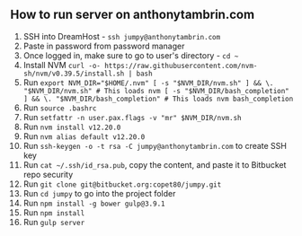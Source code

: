 ## How to run server on anthonytambrin.com

1. SSH into DreamHost - `ssh jumpy@anthonytambrin.com`
2. Paste in password from password manager
3. Once logged in, make sure to go to user's directory - `cd ~` 
4. Install NVM `curl -o- https://raw.githubusercontent.com/nvm-sh/nvm/v0.39.5/install.sh | bash`
5. Run ```export NVM_DIR="$HOME/.nvm"
[ -s "$NVM_DIR/nvm.sh" ] && \. "$NVM_DIR/nvm.sh" # This loads nvm
[ -s "$NVM_DIR/bash_completion" ] && \. "$NVM_DIR/bash_completion" # This loads nvm bash_completion```
6. Run `source .bashrc`
7. Run `setfattr -n user.pax.flags -v "mr" $NVM_DIR/nvm.sh`
8. Run `nvm install v12.20.0`
9. Run `nvm alias default v12.20.0`
10. Run `ssh-keygen -o -t rsa -C jumpy@anthonytambrin.com` to create SSH key
11. Run `cat ~/.ssh/id_rsa.pub`, copy the content, and paste it to Bitbucket repo security
12. Run `git clone git@bitbucket.org:copet80/jumpy.git`
13. Run `cd jumpy` to go into the project folder
14. Run `npm install -g bower gulp@3.9.1`
15. Run `npm install`
16. Run `gulp server`